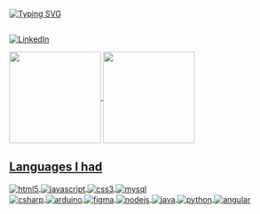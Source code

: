 [![Typing SVG](https://readme-typing-svg.demolab.com?font=Fira+Code&pause=1000&width=435&lines=Hi%2C+my+name+is+Thiago;Oi%2C+meu+nome+%C3%A9+Thiago)](https://git.io/typing-svg)

##

[![LinkedIn](https://img.shields.io/badge/LinkedIn-0077B5?style=for-the-badge&logo=linkedin&logoColor=white)](https://www.linkedin.com/in/thiago-garcia-romaris-928771204/)

<span style="display: flex; flex-direction: row;">
<a href="https://github.com/thigarcias">
    <img height="165px" align="center" src="https://github-readme-stats.vercel.app/api?username=thigarcias&show_icons=true&theme=react&include_all_commits=true&count_private=true" />
    <img height="165px" align="center" src="https://github-readme-stats.vercel.app/api/top-langs/?username=thigarcias&layout=compact&langs_count=7&theme=react" />
</span>

## Languages I had

<div style="display: inline_block">
    <img align="center" alt="html5" src="https://img.shields.io/badge/HTML5-E34F26?style=for-the-badge&logo=html5&logoColor=white" />
    <img align="center" alt="javascript" src="https://img.shields.io/badge/JavaScript-F7DF1E?style=for-the-badge&logo=javascript&logoColor=black" />
    <img align="center" alt="css3" src="https://img.shields.io/badge/CSS3-1572B6?style=for-the-badge&logo=css3&logoColor=white" />
    <img align="center" alt="mysql" src="https://img.shields.io/badge/MySQL-00000F?style=for-the-badge&logo=mysql&logoColor=white" /><br>
    <img align="center" alt="csharp" src="https://img.shields.io/badge/C%23-239120?style=for-the-badge&logo=c-sharp&logoColor=white" />
    <img align="center" alt="arduino" src="https://img.shields.io/badge/Arduino_IDE-00979D?style=for-the-badge&logo=arduino&logoColor=white" />
    <img align="center" alt="figma" src="https://img.shields.io/badge/Figma-F24E1E?style=for-the-badge&logo=figma&logoColor=white" />
    <img align="center" alt="nodejs" src="https://img.shields.io/badge/Node.js-43853D?style=for-the-badge&logo=node.js&logoColor=white" />
    <img align="center" alt="java" src="https://img.shields.io/badge/Java-007396?style=for-the-badge&logo=java&logoColor=white" />
    <img align="center" alt="python" src="https://img.shields.io/badge/Python-3776AB?style=for-the-badge&logo=python&logoColor=white" />
    <img align="center" alt="angular" src="https://img.shields.io/badge/Angular-DD0031?style=for-the-badge&logo=angular&logoColor=white" />
</div>

<br><p/>
